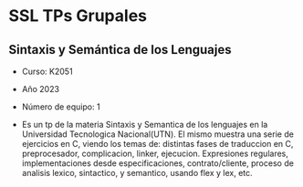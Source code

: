 # SSL TPs Grupales

## Sintaxis y Semántica de los Lenguajes

- Curso: K2051
- Año 2023
- Número de equipo: 1

- Es un tp de la materia Sintaxis y Semantica de los lenguajes en la Universidad Tecnologica Nacional(UTN). El mismo muestra una serie de ejercicios en C, viendo los temas de: distintas fases de traduccion en C, preprocesador, complicacion, linker, ejecucion. Expresiones regulares, implementaciones desde especificaciones, contrato/cliente, proceso de analisis lexico, sintactico, y semantico, usando flex y lex, etc.
